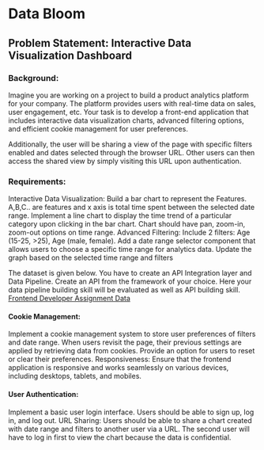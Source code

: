 # Data Bloom

## Problem Statement: Interactive Data Visualization Dashboard

### Background:

Imagine you are working on a project to build a product analytics platform for your company. The platform provides users with real-time data on sales, user engagement, etc. Your task is to develop a front-end application that includes interactive data visualization charts, advanced filtering options, and efficient cookie management for user preferences.

Additionally, the user will be sharing a view of the page with specific filters enabled and dates selected through the browser URL. Other users can then access the shared view by simply visiting this URL upon authentication.

### Requirements:

Interactive Data Visualization:
Build a bar chart to represent the Features. A,B,C.. are features and x axis is total time spent between the selected date range.
Implement a line chart to display the time trend of a particular category upon clicking in the bar chart. Chart should have pan, zoom-in, zoom-out options on time range.
Advanced Filtering:
Include 2 filters: Age (15-25, >25), Age (male, female).
Add a date range selector component that allows users to choose a specific time range for analytics data. Update the graph based on the selected time range and filters

The dataset is given below. You have to create an API Integration layer and Data Pipeline. Create an API from the framework of your choice. Here your data pipeline building skill will be evaluated as well as API building skill.
[Frontend Developer Assignment Data](https://docs.google.com/spreadsheets/d/1l7GstWHc69HPV0irSdvoMIyHgtufUPKsbtCiNw7IKR0)

#### Cookie Management:

Implement a cookie management system to store user preferences of filters and date range. When users revisit the page, their previous settings are applied by retrieving data from cookies. Provide an option for users to reset or clear their preferences.
Responsiveness:
Ensure that the frontend application is responsive and works seamlessly on various devices, including desktops, tablets, and mobiles.

#### User Authentication:

Implement a basic user login interface. Users should be able to sign up, log in, and log out.
URL Sharing:
Users should be able to share a chart created with date range and filters to another user via a URL. The second user will have to log in first to view the chart because the data is confidential.
